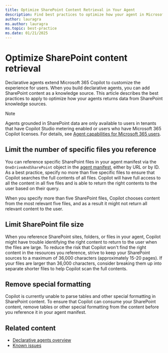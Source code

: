 ```yaml
---
title: Optimize SharePoint Content Retrieval in Your Agent
description: Find best practices to optimize how your agent in Microsoft 365 Copilot retrieves content from SharePoint.
author: lauragra
ms.author: lauragra
ms.topic: best-practice
ms.date: 01/21/2025
---
```


# Optimize SharePoint content retrieval

Declarative agents extend Microsoft 365 Copilot to customize the experience for users. When you build declarative agents, you can add SharePoint content as a knowledge source. This article describes the best practices to apply to optimize how your agents returns data from SharePoint knowledge sources.

> [!NOTE]
> Agents grounded in SharePoint data are only available to users in tenants that have Copilot Studio metering enabled or users who have Microsoft 365 Copilot licenses. For details, see [Agent capabilities for Microsoft 365 users](prerequisites.md#agent-capabilities-for-microsoft-365-users).

## Limit the number of specific files you reference

You can reference specific SharePoint files in your agent manifest via the `OneDriveAndSharePoint` object in the [agent manifest](declarative-agent-manifest-1.2.md), either by URL or by ID. As a best practice, specify no more than five specific files to ensure that Copilot searches the full contents of all files. Copilot will have full access to all the content in all five files and is able to return the right contents to the user based on their query.

When you specify more than five SharePoint files, Copilot chooses content from the most relevant five files, and as a result it might not return all relevant content to the user.

## Limit SharePoint file size

When you reference SharePoint sites, folders, or files in your agent, Copilot might have trouble identifying the right content to return to the user when the files are large. To reduce the risk that Copilot won't find the right content in the resources you reference, strive to keep your SharePoint sources to a maximum of 36,000 characters (approximately 15-20 pages). If your files are larger than 36,000 characters, consider breaking them up into separate shorter files to help Copilot scan the full contents.

## Remove special formatting

Copilot is currently unable to parse tables and other special formatting in SharePoint content. To ensure that Copilot can consume your SharePoint content, remove tables or other special formatting from the content before you reference it in your agent manifest.

## Related content

- [Declarative agents overview](overview-declarative-agent.md)
- [Known issues](known-issues.md)

